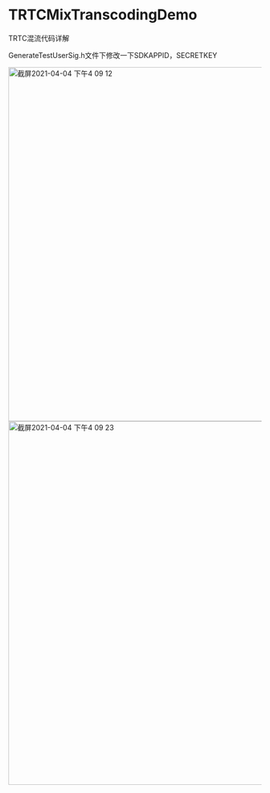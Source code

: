 # TRTCMixTranscodingDemo
TRTC混流代码详解

GenerateTestUserSig.h文件下修改一下SDKAPPID，SECRETKEY

<img width="703" alt="截屏2021-04-04 下午4 09 12" src="https://user-images.githubusercontent.com/22536541/113502642-21b76c00-9560-11eb-9fb9-ca9894a9a9f4.png">
<img width="722" alt="截屏2021-04-04 下午4 09 23" src="https://user-images.githubusercontent.com/22536541/113502645-267c2000-9560-11eb-9dd6-e28f44a4dd18.png">
